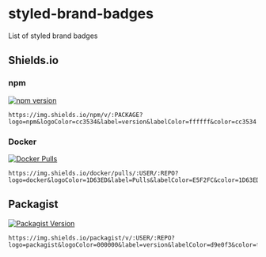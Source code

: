 # styled-brand-badges
List of styled brand badges

## Shields.io

### npm
[![npm version](https://img.shields.io/npm/v/%40vinkas%2Ftailwindcss?logo=npm&logoColor=cc3534&label=version&labelColor=ffffff&color=cc3534)](https://img.shields.io/npm/v/%40vinkas%2Ftailwindcss?logo=npm&logoColor=cc3534&label=version&labelColor=ffffff&color=cc3534)
```
https://img.shields.io/npm/v/:PACKAGE?logo=npm&logoColor=cc3534&label=version&labelColor=ffffff&color=cc3534
```

### Docker
[![Docker Pulls](https://img.shields.io/docker/pulls/vinkas/lauth?logo=docker&logoColor=1D63ED&label=Pulls&labelColor=E5F2FC&color=1D63ED)](https://img.shields.io/docker/pulls/vinkas/lauth?logo=docker&logoColor=1D63ED&label=Pulls&labelColor=E5F2FC&color=1D63ED)
```
https://img.shields.io/docker/pulls/:USER/:REPO?logo=docker&logoColor=1D63ED&label=Pulls&labelColor=E5F2FC&color=1D63ED
```

## Packagist
[![Packagist Version](https://img.shields.io/packagist/v/vinkas/discourse?logo=packagist&logoColor=000000&label=version&labelColor=d9e0f3&color=f28d1a)](https://img.shields.io/packagist/v/vinkas/discourse?logo=packagist&logoColor=000000&label=version&labelColor=d9e0f3&color=f28d1a)
```
https://img.shields.io/packagist/v/:USER/:REPO?logo=packagist&logoColor=000000&label=version&labelColor=d9e0f3&color=f28d1a
```
